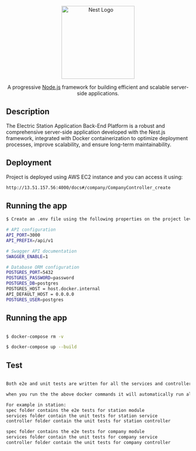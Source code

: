 <p align="center">
  <a href="http://nestjs.com/" target="blank"><img src="https://nestjs.com/img/logo-small.svg" width="200" alt="Nest Logo" /></a>
</p>

[circleci-image]: https://img.shields.io/circleci/build/github/nestjs/nest/master?token=abc123def456
[circleci-url]: https://circleci.com/gh/nestjs/nest

  <p align="center">A progressive <a href="http://nodejs.org" target="_blank">Node.js</a> framework for building efficient and scalable server-side applications.</p>
    <p align="center">
</p>
  <!--[![Backers on Open Collective](https://opencollective.com/nest/backers/badge.svg)](https://opencollective.com/nest#backer)
  [![Sponsors on Open Collective](https://opencollective.com/nest/sponsors/badge.svg)](https://opencollective.com/nest#sponsor)-->

## Description

The Electric Station Application Back-End Platform is a robust and comprehensive server-side application developed with the Nest.js framework, integrated with Docker containerization to optimize deployment processes, improve scalability, and ensure long-term maintainability.

## Deployment

Project is deployed using AWS EC2 instance and you can access it using:

```bash
http://13.51.157.56:4000/docs#/company/CompanyController_create

```

## Running the app

```bash
$ Create an .env file using the following properties on the project level with following properties:

# API configuration
API_PORT=3000
API_PREFIX=/api/v1

# Swagger API documentation
SWAGGER_ENABLE=1

# Database ORM configuration
POSTGRES_PORT=5432
POSTGRES_PASSWORD=password
POSTGRES_DB=postgres
POSTGRES_HOST = host.docker.internal
API_DEFAULT_HOST = 0.0.0.0
POSTGRES_USER=postgres
```

## Running the app

```bash

$ docker-compose rm -v

$ docker-compose up --build

```

## Test

```bash

Both e2e and unit tests are written for all the services and controllers used in the project.

when you run the the above docker commands it will automatically run all the test cases.

For example in station:
spec folder contains the e2e tests for station module
services folder contain the unit tests for station service
controller folder contain the unit tests for station controller

spec folder contains the e2e tests for company module
services folder contain the unit tests for company service
controller folder contain the unit tests for company controller
```
